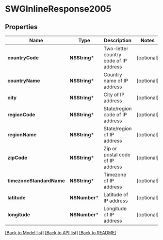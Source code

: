 # SWGInlineResponse2005

## Properties
Name | Type | Description | Notes
------------ | ------------- | ------------- | -------------
**countryCode** | **NSString*** | Two-letter country code of IP address | [optional] 
**countryName** | **NSString*** | Country name of IP address | [optional] 
**city** | **NSString*** | City of IP address | [optional] 
**regionCode** | **NSString*** | State/region code of IP address | [optional] 
**regionName** | **NSString*** | State/region of IP address | [optional] 
**zipCode** | **NSString*** | Zip or postal code of IP address | [optional] 
**timezoneStandardName** | **NSString*** | Timezone of IP address | [optional] 
**latitude** | **NSNumber*** | Latitude of IP address | [optional] 
**longitude** | **NSNumber*** | Longitude of IP address | [optional] 

[[Back to Model list]](../README.md#documentation-for-models) [[Back to API list]](../README.md#documentation-for-api-endpoints) [[Back to README]](../README.md)


